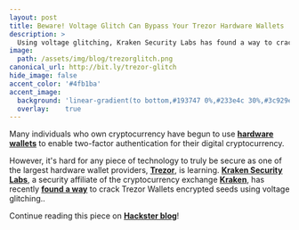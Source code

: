 ```yaml
---
layout: post
title: Beware! Voltage Glitch Can Bypass Your Trezor Hardware Wallets
description: >
  Using voltage glitching, Kraken Security Labs has found a way to crack the encrypted seeds in Trezor cryptocurrency hardware wallets.
image:  
  path: /assets/img/blog/trezorglitch.png
canonical_url: http://bit.ly/trezor-glitch
hide_image: false
accent_color: '#4fb1ba'
accent_image:
  background: 'linear-gradient(to bottom,#193747 0%,#233e4c 30%,#3c929e 50%,#d5d5d4 70%,#cdccc8 100%)'
  overlay:    true
---
```


Many individuals who own cryptocurrency have begun to use [**hardware wallets**](https://www.buybitcoinworldwide.com/wallets/) to enable two-factor authentication for their digital cryptocurrency. 

However, it's hard for any piece of technology to truly be secure as one of the largest hardware wallet providers, [**Trezor**](https://trezor.io/), is learning. [**Kraken Security Labs**](https://blog.kraken.com/post/category/security-labs/), a security affiliate of the cryptocurrency exchange [**Kraken**](https://www.kraken.com/), has recently [**found a way**](https://blog.kraken.com/post/3662/kraken-identifies-critical-flaw-in-trezor-hardware-wallets/) to crack Trezor Wallets encrypted seeds using voltage glitching..

Continue reading this piece on [**Hackster blog**](http://bit.ly/trezor-glitch)!
